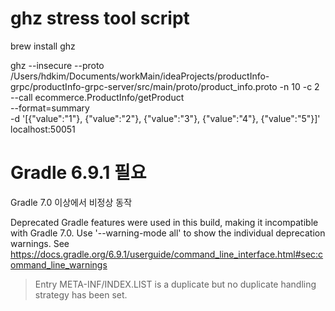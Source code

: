 
# ghz stress tool script 
brew install ghz

ghz --insecure --proto /Users/hdkim/Documents/workMain/ideaProjects/productInfo-grpc/productInfo-grpc-server/src/main/proto/product_info.proto -n 10 -c 2 \
--call ecommerce.ProductInfo/getProduct \
--format=summary \
-d '[{"value":"1"}, {"value":"2"}, {"value":"3"}, {"value":"4"}, {"value":"5"}]' \
localhost:50051     



# Gradle 6.9.1 필요

Gradle 7.0 이상에서 비정상 동작 

Deprecated Gradle features were used in this build, making it incompatible with Gradle 7.0.
Use '--warning-mode all' to show the individual deprecation warnings.
See https://docs.gradle.org/6.9.1/userguide/command_line_interface.html#sec:command_line_warnings

> Entry META-INF/INDEX.LIST is a duplicate but no duplicate handling strategy has been set.

